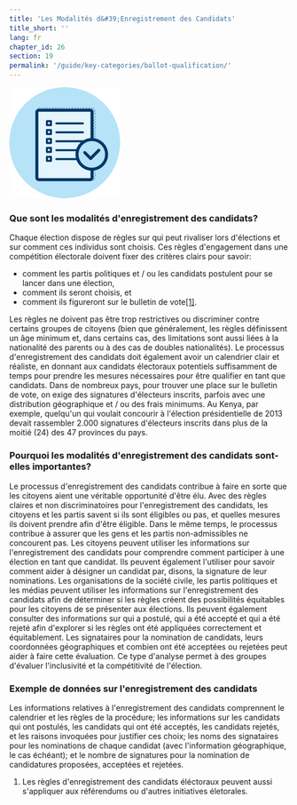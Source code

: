 ```yaml
---
title: 'Les Modalités d&#39;Enregistrement des Candidats'
title_short: ''
lang: fr
chapter_id: 26
section: 19
permalink: '/guide/key-categories/ballot-qualification/'
---
```


![Les Modalités d'Enregistrement des Candidats](/assets/images/inventory/categories/ballot-qualification.png)

### Que sont les modalités d'enregistrement des candidats?

Chaque élection dispose de règles sur qui peut rivaliser lors d'élections et sur comment ces individus sont choisis. Ces règles d'engagement dans une compétition électorale doivent fixer des critères clairs pour savoir:

- comment les partis politiques et / ou les candidats postulent pour se lancer dans une élection,
- comment ils seront choisis, et
- comment ils figureront sur le bulletin de vote[\[1\]](#footnote-1).

Les règles ne doivent pas être trop restrictives ou discriminer contre certains groupes de citoyens (bien que généralement, les règles définissent un âge minimum et, dans certains cas, des limitations sont aussi liées à la nationalité des parents ou à des cas de doubles nationalités). Le processus d'enregistrement des candidats doit également avoir un calendrier clair et réaliste, en donnant aux candidats électoraux potentiels suffisamment de temps pour prendre les mesures nécessaires pour être qualifier en tant que candidats. Dans de nombreux pays, pour trouver une place sur le bulletin de vote, on exige des signatures d'électeurs inscrits, parfois avec une distribution géographique et / ou des frais minimums. Au Kenya, par exemple, quelqu'un qui voulait concourir à l'élection présidentielle de 2013 devait rassembler 2.000 signatures d'électeurs inscrits dans plus de la moitié (24) des 47 provinces du pays.

### Pourquoi les modalités d'enregistrement des candidats sont-elles importantes?

Le processus d'enregistrement des candidats contribue à faire en sorte que les citoyens aient une véritable opportunité d'être élu. Avec des règles claires et non discriminatoires pour l'enregistrement des candidats, les citoyens et les partis savent si ils sont éligibles ou pas, et quelles mesures ils doivent prendre afin d'être éligible. Dans le même temps, le processus contribue à assurer que les gens et les partis non-admissibles ne concourent pas. Les citoyens peuvent utiliser les informations sur l'enregistrement des candidats pour comprendre comment participer à une élection en tant que candidat. Ils peuvent également l'utiliser pour savoir comment aider à désigner un candidat par, disons, la signature de leur nominations. Les organisations de la société civile, les partis politiques et les médias peuvent utiliser les informations sur l'enregistrement des candidats afin de déterminer si les règles créent des possibilités équitables pour les citoyens de se présenter aux élections. Ils peuvent également consulter des informations sur qui a postulé, qui a été accepté et qui a été rejeté afin d'explorer si les règles ont été appliquées correctement et équitablement. Les signataires pour la nomination de candidats, leurs coordonnées géographiques et combien ont été acceptées ou rejetées peut aider à faire cette évaluation. Ce type d'analyse permet à des groupes d'évaluer l'inclusivité et la compétitivité de l'élection.

### Exemple de données sur l'enregistrement des candidats

Les informations relatives à l'enregistrement des candidats comprennent le calendrier et les règles de la procédure; les informations sur les candidats qui ont postulés, les candidats qui ont été acceptés, les candidats rejetés, et les raisons invoquées pour justifier ces choix; les noms des signataires pour les nominations de chaque candidat (avec l'information géographique, le cas échéant); et le nombre de signatures pour la nomination de candidatures proposées, acceptées et rejetées.

1.  [](#reference-1)Les règles d'enregistrement des candidats éléctoraux peuvent aussi s'appliquer aux référendums ou d'autres initiatives életorales.
